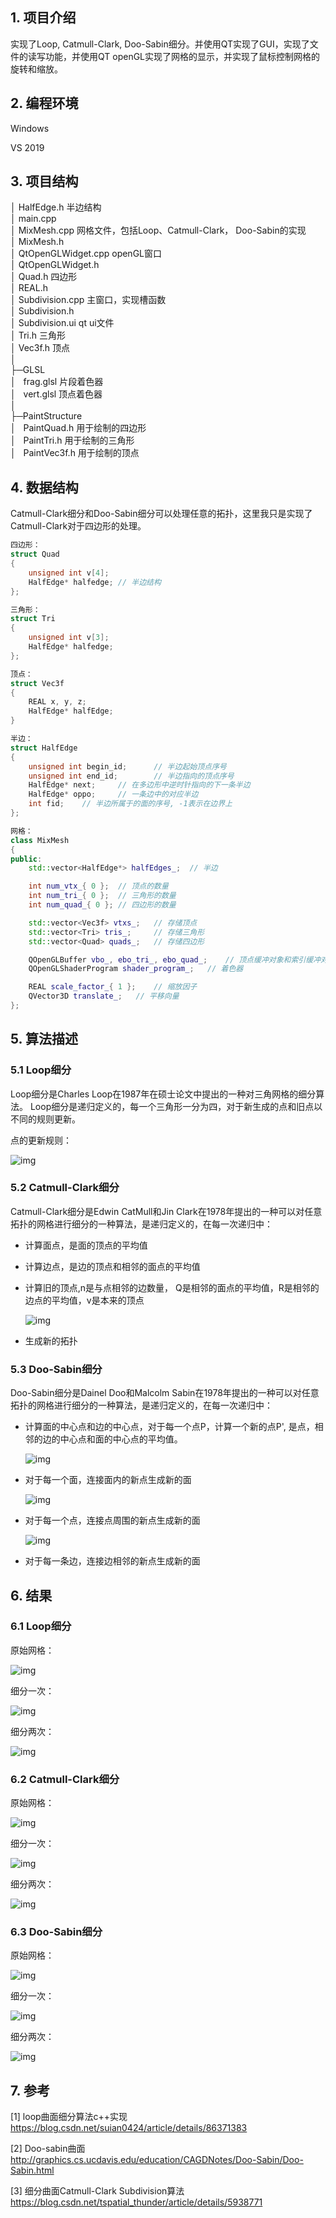 ## 1. 项目介绍
实现了Loop, Catmull-Clark, Doo-Sabin细分。并使用QT实现了GUI，实现了文件的读写功能，并使用QT openGL实现了网格的显示，并实现了鼠标控制网格的旋转和缩放。

## 2. 编程环境
Windows

VS 2019

## 3. 项目结构
│  HalfEdge.h	半边结构<br>
│  main.cpp <br>
│  MixMesh.cpp 	网格文件，包括Loop、Catmull-Clark， Doo-Sabin的实现<br>
│  MixMesh.h<br>
│  QtOpenGLWidget.cpp	 openGL窗口<br>
│  QtOpenGLWidget.h<br>
│  Quad.h 四边形<br>
│  REAL.h <br>
│  Subdivision.cpp 	主窗口，实现槽函数<br>
│  Subdivision.h<br>
│  Subdivision.ui 	qt ui文件<br>
│  Tri.h		三角形<br>
│  Vec3f.h	顶点<br>
│<br>
├─GLSL<br>
│      &nbsp;&nbsp;frag.glsl 片段着色器<br>
│      &nbsp;&nbsp;vert.glsl 顶点着色器<br>
│<br>
├─PaintStructure<br>
│      &nbsp;&nbsp;PaintQuad.h 用于绘制的四边形<br>
│      &nbsp;&nbsp;PaintTri.h  用于绘制的三角形<br>
│      &nbsp;&nbsp;PaintVec3f.h 用于绘制的顶点<br>
## 4. 数据结构
Catmull-Clark细分和Doo-Sabin细分可以处理任意的拓扑，这里我只是实现了Catmull-Clark对于四边形的处理。

```c++
四边形：
struct Quad
{
    unsigned int v[4];
    HalfEdge* halfedge;	// 半边结构
};

三角形：
struct Tri
{
    unsigned int v[3];
    HalfEdge* halfedge;
};

顶点：
struct Vec3f
{
    REAL x, y, z;
    HalfEdge* halfEdge;
}

半边：
struct HalfEdge
{
	unsigned int begin_id;		// 半边起始顶点序号
	unsigned int end_id;		// 半边指向的顶点序号
	HalfEdge* next;		// 在多边形中逆时针指向的下一条半边
	HalfEdge* oppo;		// 一条边中的对应半边
	int fid;	// 半边所属于的面的序号, -1表示在边界上
};

网格：
class MixMesh
{
public:
    std::vector<HalfEdge*> halfEdges_;	// 半边

    int num_vtx_{ 0 };	// 顶点的数量
    int num_tri_{ 0 };	// 三角形的数量
    int num_quad_{ 0 };	// 四边形的数量

    std::vector<Vec3f> vtxs_;	// 存储顶点
    std::vector<Tri> tris_;		// 存储三角形
    std::vector<Quad> quads_;	// 存储四边形

    QOpenGLBuffer vbo_, ebo_tri_, ebo_quad_;	// 顶点缓冲对象和索引缓冲对象
    QOpenGLShaderProgram shader_program_;	// 着色器

    REAL scale_factor_{ 1 };	// 缩放因子
    QVector3D translate_;	// 平移向量
};
```

## 5. 算法描述
### 5.1 Loop细分
Loop细分是Charles Loop在1987年在硕士论文中提出的一种对三角网格的细分算法。
Loop细分是递归定义的，每一个三角形一分为四，对于新生成的点和旧点以不同的规则更新。

点的更新规则：

![img](image/loop_rule_0.PNG)
### 5.2 Catmull-Clark细分
Catmull-Clark细分是Edwin CatMull和Jin Clark在1978年提出的一种可以对任意拓扑的网格进行细分的一种算法，是递归定义的，在每一次递归中：
* 计算面点，是面的顶点的平均值
* 计算边点，是边的顶点和相邻的面点的平均值
* 计算旧的顶点,n是与点相邻的边数量， Q是相邻的面点的平均值，R是相邻的边点的平均值，v是本来的顶点
  
  ![img](image/cc_rule_0.PNG)
* 生成新的拓扑 
### 5.3 Doo-Sabin细分
Doo-Sabin细分是Dainel Doo和Malcolm Sabin在1978年提出的一种可以对任意拓扑的网格进行细分的一种算法，是递归定义的，在每一次递归中：
* 计算面的中心点和边的中心点，对于每一个点P，计算一个新的点P', 是点，相邻的边的中心点和面的中心点的平均值。

  ![img](image/ds_rule_0.PNG)

* 对于每一个面，连接面内的新点生成新的面
    
  ![img](image/ds_rule_1.PNG)

* 对于每一个点，连接点周围的新点生成新的面
  
  ![img](image/ds_rule_2.PNG)
* 对于每一条边，连接边相邻的新点生成新的面
## 6. 结果
### 6.1 Loop细分
原始网格：

![img](image/loop_0.PNG)

细分一次：

![img](image/loop_1.PNG)

细分两次：

![img](image/loop_2.PNG)

### 6.2 Catmull-Clark细分
原始网格：

![img](image/cc_0.PNG)

细分一次：

![img](image/cc_1.PNG)

细分两次：

![img](image/cc_2.PNG)

### 6.3 Doo-Sabin细分
原始网格：

![img](image/ds_0.PNG)

细分一次：

![img](image/ds_1.PNG)

细分两次：

![img](image/ds_2.PNG)

## 7. 参考
[1] loop曲面细分算法c++实现 https://blog.csdn.net/suian0424/article/details/86371383

[2] Doo-sabin曲面 http://graphics.cs.ucdavis.edu/education/CAGDNotes/Doo-Sabin/Doo-Sabin.html

[3] 细分曲面Catmull-Clark Subdivision算法 https://blog.csdn.net/tspatial_thunder/article/details/5938771